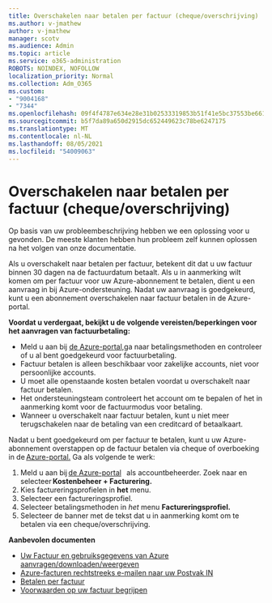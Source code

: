 ```yaml
---
title: Overschakelen naar betalen per factuur (cheque/overschrijving)
ms.author: v-jmathew
author: v-jmathew
manager: scotv
ms.audience: Admin
ms.topic: article
ms.service: o365-administration
ROBOTS: NOINDEX, NOFOLLOW
localization_priority: Normal
ms.collection: Adm_O365
ms.custom:
- "9004168"
- "7344"
ms.openlocfilehash: 09f4f4787e634e28e31b02533319853b51f41e5bc37553be6615c2389063818c
ms.sourcegitcommit: b5f7da89a650d2915dc652449623c78be6247175
ms.translationtype: MT
ms.contentlocale: nl-NL
ms.lasthandoff: 08/05/2021
ms.locfileid: "54009063"
---
```

# <a name="switch-to-pay-by-invoice-checkwire-transfer"></a>Overschakelen naar betalen per factuur (cheque/overschrijving)

Op basis van uw probleembeschrijving hebben we een oplossing voor u gevonden. De meeste klanten hebben hun probleem zelf kunnen oplossen na het volgen van onze documentatie.

Als u overschakelt naar betalen per factuur, betekent dit dat u uw factuur binnen 30 dagen na de factuurdatum betaalt. Als u in aanmerking wilt komen om per factuur voor uw Azure-abonnement te betalen, dient u een aanvraag in bij Azure-ondersteuning. Nadat uw aanvraag is goedgekeurd, kunt u een abonnement overschakelen naar factuur betalen in de Azure-portal.

**Voordat u verdergaat, bekijkt u de volgende vereisten/beperkingen voor het aanvragen van factuurbetaling:**

- Meld u aan bij [de Azure-portal,](https://portal.azure.com/)ga naar betalingsmethoden en controleer of u al bent goedgekeurd voor factuurbetaling.
- Factuur betalen is alleen beschikbaar voor zakelijke accounts, niet voor persoonlijke accounts.
- U moet alle openstaande kosten betalen voordat u overschakelt naar factuur betalen.
- Het ondersteuningsteam controleert het account om te bepalen of het in aanmerking komt voor de factuurmodus voor betaling.
- Wanneer u overschakelt naar factuur betalen, kunt u niet meer terugschakelen naar de betaling van een creditcard of betaalkaart.

Nadat u bent goedgekeurd om per factuur te betalen, kunt u uw Azure-abonnement overstappen op de factuur betalen via cheque of overboeking in de [Azure-portal.](https://portal.azure.com/)
Ga als volgende te werk:

1. Meld u aan bij [de Azure-portal](https://portal.azure.com/)   als accountbeheerder. Zoek naar en selecteer **Kostenbeheer + Facturering.**
2. Kies factureringsprofielen in **het** menu.
3. Selecteer een factureringsprofiel.
4. Selecteer betalingsmethoden in *het* menu **Factureringsprofiel.**
5. Selecteer de banner met de tekst dat u in aanmerking komt om te betalen via een cheque/overschrijving.

**Aanbevolen documenten**

- [Uw Factuur en gebruiksgegevens van Azure aanvragen/downloaden/weergeven](https://docs.microsoft.com/azure/billing/billing-download-azure-invoice-daily-usage-date)
- [Azure-facturen rechtstreeks e-mailen naar uw Postvak IN](https://docs.microsoft.com/azure/billing/billing-download-azure-invoice-daily-usage-date)
- [Betalen per factuur](https://docs.microsoft.com/azure/billing/billing-how-to-pay-by-invoice)
- [Voorwaarden op uw factuur begrijpen](https://docs.microsoft.com/azure/billing/billing-understand-your-invoice)
